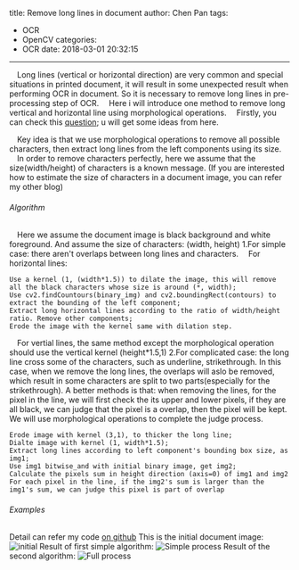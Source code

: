 title: Remove long lines in document
author: Chen Pan
tags:
  - OCR
  - OpenCV
categories:
  - OCR
date: 2018-03-01 20:32:15
---
&emsp;Long lines (vertical or horizontal direction) are very common and special situations in printed document, 
it will result in some unexpected result when performing OCR in document. So it is necessary to remove long lines 
in pre-processing step of OCR.
&emsp;Here i will introduce one method to remove long vertical and horizontal line using morphological operations.
&emsp;Firstly, you can check this [question](https://stackoverflow.com/questions/33949831/whats-the-way-to-remove-all-lines-and-borders-in-imagekeep-texts-programmatic?rq=1); u will get some ideas from here.

&emsp;Key idea is that we use morphological operations to remove all possible characters, then extract long lines 
from the left components using its size.
&emsp;In order to remove characters perfectly, here we assume that the size(width/height) of characters is a known 
message. (If you are interested how to estimate the size of characters in a document image, you can refer my other
blog) 
###### Algorithm
&emsp;Here we assume the document image is black background and white foreground. And assume the size of characters: 
(width, height)
1.For simple case: there aren't overlaps between long lines and characters.
&emsp;For horizontal lines: 
```
Use a kernel (1, (width*1.5)) to dilate the image, this will remove all the black characters whose size is around (*, width);
Use cv2.findCountours(binary_img) and cv2.boundingRect(contours) to extract the bounding of the left component;
Extract long horizontal lines according to the ratio of width/height ratio. Remove other components;
Erode the image with the kernel same with dilation step.
```
&emsp;For vertial lines, the same method except the morphological operation should use the vertical kernel (height*1.5,1)
2.For complicated case: the long line cross some of the characters, such as underline, strikethrough. In this case, 
when we remove the long lines, the overlaps will aslo be removed, which result in some characters are split to two
parts(especially for the strikethrough).
A better methods is that: when removing the lines, for the pixel in the line, we will first check the its upper and 
lower pixels, if they are all black, we can judge that the pixel is a overlap, then the pixel will be kept. 
We will use morphological operations to complete the judge process.
```
Erode image with kernel (3,1), to thicker the long line;
Dialte image with kernel (1, width*1.5); 
Extract long lines according to left component's bounding box size, as img1;
Use img1 bitwise_and with initial binary image, get img2;
Calculate the pixels sum in height direction (axis=0) of img1 and img2 
For each pixel in the line, if the img2's sum is larger than the img1's sum, we can judge this pixel is part of overlap
```
###### Examples
Detail can refer my code [on github](https://github.com/lychenpan/little-tools-in-OCR/blob/master/ocr/pre-prcoess/remove_long_lines.py)
This is the initial document image: ![initial](initial.jpg)
Result of first simple algorithm: ![Simple process](simple.jpg)
Result of the second algorithm: ![Full process](complicated.jpg)